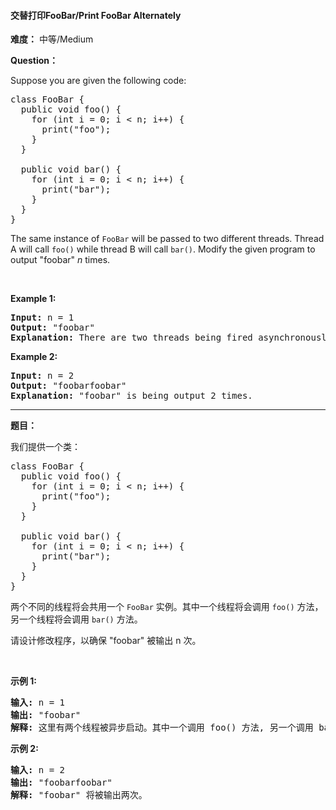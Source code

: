 #### 交替打印FooBar/Print FooBar Alternately
**难度：** 中等/Medium

**Question：** 

<p>Suppose you are given the following code:</p>

<pre>
class FooBar {
  public void foo() {
&nbsp; &nbsp; for (int i = 0; i &lt; n; i++) {
&nbsp; &nbsp; &nbsp; print(&quot;foo&quot;);
&nbsp;   }
  }

  public void bar() {
&nbsp; &nbsp; for (int i = 0; i &lt; n; i++) {
&nbsp; &nbsp; &nbsp; print(&quot;bar&quot;);
&nbsp; &nbsp; }
  }
}
</pre>

<p>The same instance of <code>FooBar</code> will be passed to two different threads. Thread A will call&nbsp;<code>foo()</code> while thread B will call&nbsp;<code>bar()</code>.&nbsp;Modify the given program to output &quot;foobar&quot; <em>n</em> times.</p>

<p>&nbsp;</p>

<p><strong>Example 1:</strong></p>

<pre>
<b>Input:</b> n = 1
<b>Output:</b> &quot;foobar&quot;
<strong>Explanation:</strong> There are two threads being fired asynchronously. One of them calls foo(), while the other calls bar(). &quot;foobar&quot; is being output 1 time.
</pre>

<p><strong>Example 2:</strong></p>

<pre>
<b>Input:</b> n = 2
<b>Output:</b> &quot;foobarfoobar&quot;
<strong>Explanation:</strong> &quot;foobar&quot; is being output 2 times.
</pre>


------

**题目：** 
<p>我们提供一个类：</p>

<pre>
class FooBar {
  public void foo() {
&nbsp; &nbsp; for (int i = 0; i &lt; n; i++) {
&nbsp; &nbsp; &nbsp; print(&quot;foo&quot;);
&nbsp;   }
  }

  public void bar() {
&nbsp; &nbsp; for (int i = 0; i &lt; n; i++) {
&nbsp; &nbsp; &nbsp; print(&quot;bar&quot;);
&nbsp; &nbsp; }
  }
}
</pre>

<p>两个不同的线程将会共用一个 <code>FooBar</code>&nbsp;实例。其中一个线程将会调用&nbsp;<code>foo()</code>&nbsp;方法，另一个线程将会调用&nbsp;<code>bar()</code>&nbsp;方法。</p>

<p>请设计修改程序，以确保 &quot;foobar&quot; 被输出 n 次。</p>

<p>&nbsp;</p>

<p><strong>示例 1:</strong></p>

<pre>
<strong>输入:</strong> n = 1
<strong>输出:</strong> &quot;foobar&quot;
<strong>解释:</strong> 这里有两个线程被异步启动。其中一个调用 foo() 方法, 另一个调用 bar() 方法，&quot;foobar&quot; 将被输出一次。
</pre>

<p><strong>示例 2:</strong></p>

<pre>
<strong>输入:</strong> n = 2
<strong>输出:</strong> &quot;foobarfoobar&quot;
<strong>解释:</strong> &quot;foobar&quot; 将被输出两次。
</pre>

